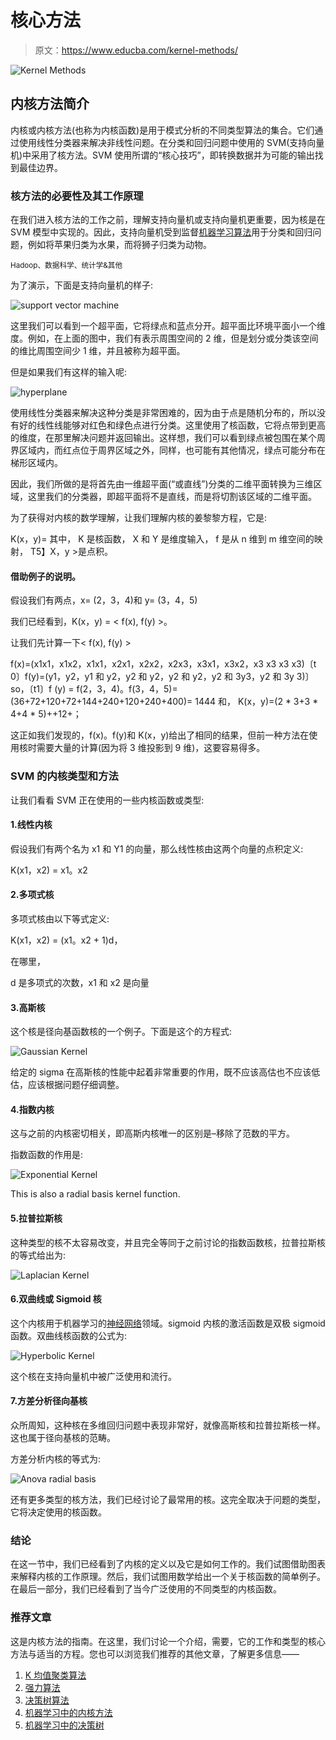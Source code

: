 # 核心方法

> 原文：<https://www.educba.com/kernel-methods/>

![Kernel Methods ](img/dd726d99bc32eb21ff92e06a5ea33ee0.png)



## 内核方法简介

内核或内核方法(也称为内核函数)是用于模式分析的不同类型算法的集合。它们通过使用线性分类器来解决非线性问题。在分类和回归问题中使用的 SVM(支持向量机)中采用了核方法。SVM 使用所谓的“核心技巧”，即转换数据并为可能的输出找到最佳边界。

### 核方法的必要性及其工作原理

在我们进入核方法的工作之前，理解支持向量机或支持向量机更重要，因为核是在 SVM 模型中实现的。因此，支持向量机受到监督[机器学习算法](https://www.educba.com/machine-learning-algorithms/)用于分类和回归问题，例如将苹果归类为水果，而将狮子归类为动物。

<small>Hadoop、数据科学、统计学&其他</small>

为了演示，下面是支持向量机的样子:

![support vector machine](img/4aadbf42fce8b6a620400960753e11ef.png)



这里我们可以看到一个超平面，它将绿点和蓝点分开。超平面比环境平面小一个维度。例如，在上面的图中，我们有表示周围空间的 2 维，但是划分或分类该空间的维比周围空间少 1 维，并且被称为超平面。

但是如果我们有这样的输入呢:

![hyperplane](img/d9737fecd4682be44dc8d13ccf5a9556.png)



使用线性分类器来解决这种分类是非常困难的，因为由于点是随机分布的，所以没有好的线性线能够对红色和绿色点进行分类。这里使用了核函数，它将点带到更高的维度，在那里解决问题并返回输出。这样想，我们可以看到绿点被包围在某个周界区域内，而红点位于周界区域之外，同样，也可能有其他情况，绿点可能分布在梯形区域内。

因此，我们所做的是将首先由一维超平面(“或直线”)分类的二维平面转换为三维区域，这里我们的分类器，即超平面将不是直线，而是将切割该区域的二维平面。

为了获得对内核的数学理解，让我们理解内核的姜黎黎方程，它是:

K(x，y)= <f f="">其中，
K 是核函数，
X 和 Y 是维度输入，
f 是从 n 维到 m 维空间的映射，
T5】X，y >是点积。</f>

#### 借助例子的说明。

假设我们有两点，x= (2，3，4)和 y= (3，4，5)

我们已经看到，K(x，y) = < f(x), f(y) >。

让我们先计算一下< f(x), f(y) >

f(x)=(x1x1，x1x2，x1x1，x2x1，x2x2，x2x3，x3x1，x3x2，x3 x3 x3 x3)〔t 0〕f(y)=(y1，y2，y1 和 y2，y2 和 y2，y2 和 y2，y2 和 3y3，y2 和 3y 3)〕so，〔t1〕f (y) = f(2，3，4)。f(3，4，5)=
(36+72+120+72+144+240+120+240+400)=
1444
和，
K(x，y)=(2 * 3+3 * 4+4 * 5)++12+；

这正如我们发现的，f(x)。f(y)和 K(x，y)给出了相同的结果，但前一种方法在使用核时需要大量的计算(因为将 3 维投影到 9 维)，这要容易得多。

### SVM 的内核类型和方法

让我们看看 SVM 正在使用的一些内核函数或类型:

#### 1.线性内核

假设我们有两个名为 x1 和 Y1 的向量，那么线性核由这两个向量的点积定义:

K(x1，x2) = x1。x2

#### 2.多项式核

多项式核由以下等式定义:

K(x1，x2) = (x1。x2 + 1)d，

在哪里，

d 是多项式的次数，x1 和 x2 是向量

#### 3.高斯核

这个核是径向基函数核的一个例子。下面是这个的方程式:

![ Gaussian Kernel](img/c4beb7cf2596de46e5d18e40246c9801.png)



给定的 sigma 在高斯核的性能中起着非常重要的作用，既不应该高估也不应该低估，应该根据问题仔细调整。

#### 4.指数内核

这与之前的内核密切相关，即高斯内核唯一的区别是–移除了范数的平方。

指数函数的作用是:

![Exponential Kernel](img/63334d05d6fb389b1dd84b49b85bd0bd.png)



This is also a radial basis kernel function.

#### 5.拉普拉斯核

这种类型的核不太容易改变，并且完全等同于之前讨论的指数函数核，拉普拉斯核的等式给出为:

![Laplacian Kernel](img/16ca5a3c1d0f034d3bcb6a9f6d6292e8.png)



#### 6.双曲线或 Sigmoid 核

这个内核用于机器学习的[神经网络](https://www.educba.com/what-is-neural-networks/)领域。sigmoid 内核的激活函数是双极 sigmoid 函数。双曲线核函数的公式为:

![Hyperbolic Kernel](img/4275f2ed8d73aa05496e4338bb832e7a.png)



这个核在支持向量机中被广泛使用和流行。

#### 7.方差分析径向基核

众所周知，这种核在多维回归问题中表现非常好，就像高斯核和拉普拉斯核一样。这也属于径向基核的范畴。

方差分析内核的等式为:

![Anova radial basis ](img/69e951cb4e1da7dff79e28597878306d.png)



还有更多类型的核方法，我们已经讨论了最常用的核。这完全取决于问题的类型，它将决定使用的核函数。

### 结论

在这一节中，我们已经看到了内核的定义以及它是如何工作的。我们试图借助图表来解释内核的工作原理。然后，我们试图用数学给出一个关于核函数的简单例子。在最后一部分，我们已经看到了当今广泛使用的不同类型的内核函数。

### 推荐文章

这是内核方法的指南。在这里，我们讨论一个介绍，需要，它的工作和类型的核心方法与适当的方程。您也可以浏览我们推荐的其他文章，了解更多信息——

1.  [K 均值聚类算法](https://www.educba.com/k-means-clustering-algorithm/)
2.  [强力算法](https://www.educba.com/brute-force-algorithm/)
3.  [决策树算法](https://www.educba.com/decision-tree-algorithm/)
4.  [机器学习中的内核方法](https://www.educba.com/kernel-methods-in-machine-learning/)
5.  [机器学习中的决策树](https://www.educba.com/decision-tree-in-machine-learning/)





